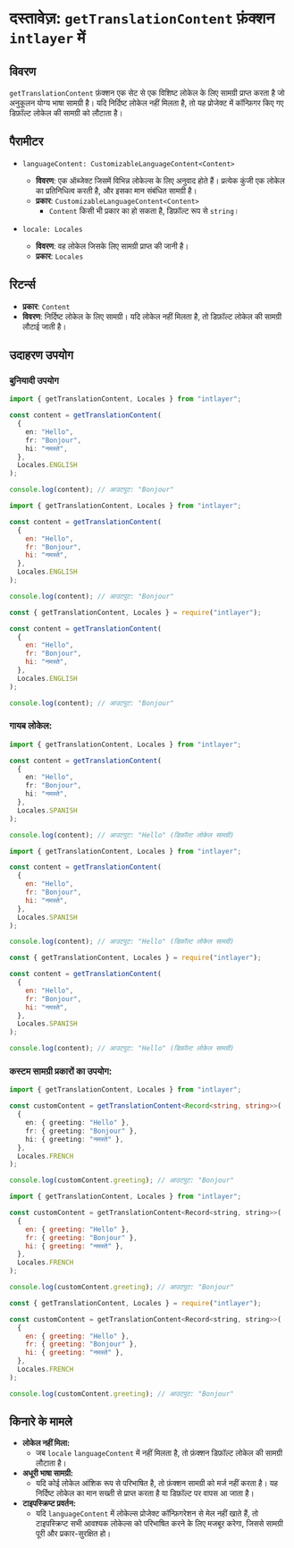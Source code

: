 # दस्तावेज़: `getTranslationContent` फ़ंक्शन `intlayer` में

## विवरण

`getTranslationContent` फ़ंक्शन एक सेट से एक विशिष्ट लोकेल के लिए सामग्री प्राप्त करता है जो अनुकूलन योग्य भाषा सामग्री है। यदि निर्दिष्ट लोकेल नहीं मिलता है, तो यह प्रोजेक्ट में कॉन्फ़िगर किए गए डिफ़ॉल्ट लोकेल की सामग्री को लौटाता है।

## पैरामीटर

- `languageContent: CustomizableLanguageContent<Content>`

  - **विवरण**: एक ऑब्जेक्ट जिसमें विभिन्न लोकेल्स के लिए अनुवाद होते हैं। प्रत्येक कुंजी एक लोकेल का प्रतिनिधित्व करती है, और इसका मान संबंधित सामग्री है।
  - **प्रकार**: `CustomizableLanguageContent<Content>`
    - `Content` किसी भी प्रकार का हो सकता है, डिफ़ॉल्ट रूप से `string`।

- `locale: Locales`

  - **विवरण**: वह लोकेल जिसके लिए सामग्री प्राप्त की जानी है।
  - **प्रकार**: `Locales`

## रिटर्न्स

- **प्रकार**: `Content`
- **विवरण**: निर्दिष्ट लोकेल के लिए सामग्री। यदि लोकेल नहीं मिलता है, तो डिफ़ॉल्ट लोकेल की सामग्री लौटाई जाती है।

## उदाहरण उपयोग

### बुनियादी उपयोग

```typescript codeFormat="typescript"
import { getTranslationContent, Locales } from "intlayer";

const content = getTranslationContent(
  {
    en: "Hello",
    fr: "Bonjour",
    hi: "नमस्ते",
  },
  Locales.ENGLISH
);

console.log(content); // आउटपुट: "Bonjour"
```

```javascript codeFormat="esm"
import { getTranslationContent, Locales } from "intlayer";

const content = getTranslationContent(
  {
    en: "Hello",
    fr: "Bonjour",
    hi: "नमस्ते",
  },
  Locales.ENGLISH
);

console.log(content); // आउटपुट: "Bonjour"
```

```javascript codeFormat="commonjs"
const { getTranslationContent, Locales } = require("intlayer");

const content = getTranslationContent(
  {
    en: "Hello",
    fr: "Bonjour",
    hi: "नमस्ते",
  },
  Locales.ENGLISH
);

console.log(content); // आउटपुट: "Bonjour"
```

### गायब लोकेल:

```typescript codeFormat="typescript"
import { getTranslationContent, Locales } from "intlayer";

const content = getTranslationContent(
  {
    en: "Hello",
    fr: "Bonjour",
    hi: "नमस्ते",
  },
  Locales.SPANISH
);

console.log(content); // आउटपुट: "Hello" (डिफ़ॉल्ट लोकेल सामग्री)
```

```javascript codeFormat="esm"
import { getTranslationContent, Locales } from "intlayer";

const content = getTranslationContent(
  {
    en: "Hello",
    fr: "Bonjour",
    hi: "नमस्ते",
  },
  Locales.SPANISH
);

console.log(content); // आउटपुट: "Hello" (डिफ़ॉल्ट लोकेल सामग्री)
```

```javascript codeFormat="commonjs"
const { getTranslationContent, Locales } = require("intlayer");

const content = getTranslationContent(
  {
    en: "Hello",
    fr: "Bonjour",
    hi: "नमस्ते",
  },
  Locales.SPANISH
);

console.log(content); // आउटपुट: "Hello" (डिफ़ॉल्ट लोकेल सामग्री)
```

### कस्टम सामग्री प्रकारों का उपयोग:

```typescript codeFormat="typescript"
import { getTranslationContent, Locales } from "intlayer";

const customContent = getTranslationContent<Record<string, string>>(
  {
    en: { greeting: "Hello" },
    fr: { greeting: "Bonjour" },
    hi: { greeting: "नमस्ते" },
  },
  Locales.FRENCH
);

console.log(customContent.greeting); // आउटपुट: "Bonjour"
```

```javascript codeFormat="esm"
import { getTranslationContent, Locales } from "intlayer";

const customContent = getTranslationContent<Record<string, string>>(
  {
    en: { greeting: "Hello" },
    fr: { greeting: "Bonjour" },
    hi: { greeting: "नमस्ते" },
  },
  Locales.FRENCH
);

console.log(customContent.greeting); // आउटपुट: "Bonjour"
```

```javascript codeFormat="commonjs"
const { getTranslationContent, Locales } = require("intlayer");

const customContent = getTranslationContent<Record<string, string>>(
  {
    en: { greeting: "Hello" },
    fr: { greeting: "Bonjour" },
    hi: { greeting: "नमस्ते" },
  },
  Locales.FRENCH
);

console.log(customContent.greeting); // आउटपुट: "Bonjour"
```

## किनारे के मामले

- **लोकेल नहीं मिला:**
  - जब `locale` `languageContent` में नहीं मिलता है, तो फ़ंक्शन डिफ़ॉल्ट लोकेल की सामग्री लौटाता है।
- **अधूरी भाषा सामग्री:**
  - यदि कोई लोकेल आंशिक रूप से परिभाषित है, तो फ़ंक्शन सामग्री को मर्ज नहीं करता है। यह निर्दिष्ट लोकेल का मान सख्ती से प्राप्त करता है या डिफ़ॉल्ट पर वापस आ जाता है।
- **टाइपस्क्रिप्ट प्रवर्तन:**
  - यदि `languageContent` में लोकेल्स प्रोजेक्ट कॉन्फ़िगरेशन से मेल नहीं खाते हैं, तो टाइपस्क्रिप्ट सभी आवश्यक लोकेल्स को परिभाषित करने के लिए मजबूर करेगा, जिससे सामग्री पूरी और प्रकार-सुरक्षित हो।
